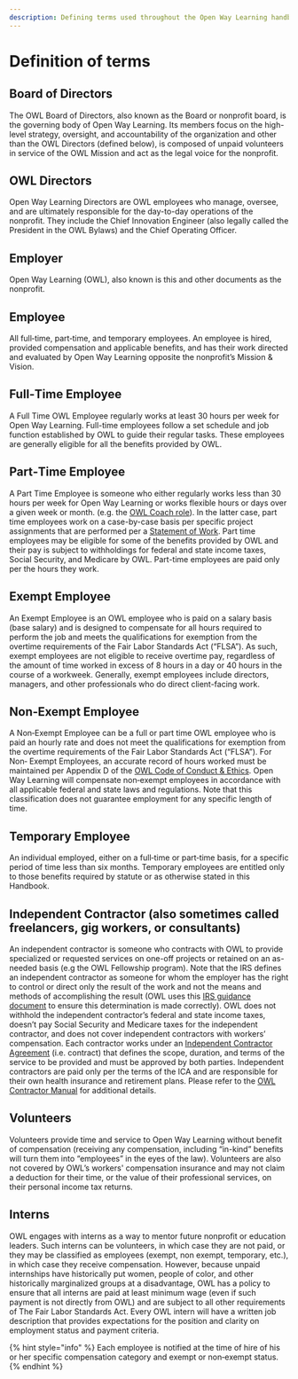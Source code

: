 ```yaml
---
description: Defining terms used throughout the Open Way Learning handbook
---
```


# Definition of terms

## Board of Directors

The OWL Board of Directors, also known as the Board or nonprofit board, is the governing body of Open Way Learning. Its members focus on the high-level strategy, oversight, and accountability of the organization and other than the OWL Directors (defined below), is composed of unpaid volunteers in service of the OWL Mission and act as the legal voice for the nonprofit.

## OWL Directors

Open Way Learning Directors are OWL employees who manage, oversee, and are ultimately responsible for the day-to-day operations of the nonprofit. They include the Chief Innovation Engineer (also legally called the President in the OWL Bylaws) and the Chief Operating Officer.

## Employer

Open Way Learning (OWL), also known is this and other documents as the nonprofit.

## Employee

All full‐time, part‐time, and temporary employees. An employee is hired, provided compensation and applicable benefits, and has their work directed and evaluated by Open Way Learning opposite the nonprofit’s Mission & Vision.

## Full‐Time Employee

A Full Time OWL Employee regularly works at least 30 hours per week for Open Way Learning. Full-time employees follow a set schedule and job function established by OWL to guide their regular tasks. These employees are generally eligible for all the benefits provided by OWL.

## Part‐Time Employee

A Part Time Employee is someone who either regularly works less than 30 hours per week for Open Way Learning or works flexible hours or days over a given week or month. (e.g. the [OWL Coach role](https://docs.google.com/document/d/1S6vGGD74AZ0_1Rnezf3olxzjeR_eanRIrPhpXeJ1eDA/edit?usp=sharing)). In the latter case, part time employees work on a case-by-case basis per specific project assignments that are performed per a [Statement of Work](https://docs.google.com/document/d/1br4BXUVkxq2ASWy6z6U3c273ROUnRUc4n54Y9CiqwbM/edit?usp=sharing). Part time employees may be eligible for some of the benefits provided by OWL and their pay is subject to withholdings for federal and state income taxes, Social Security, and Medicare by OWL. Part-time employees are paid only per the hours they work.

## Exempt Employee

An Exempt Employee is an OWL employee who is paid on a salary basis (base salary) and is designed to compensate for all hours required to perform the job and meets the qualifications for exemption from the overtime requirements of the Fair Labor Standards Act (“FLSA”). As such, exempt employees are not eligible to receive overtime pay, regardless of the amount of time worked in excess of 8 hours in a day or 40 hours in the course of a workweek. Generally, exempt employees include directors, managers, and other professionals who do direct client-facing work.

## Non‐Exempt Employee

A Non‐Exempt Employee can be a full or part time OWL employee who is paid an hourly rate and does not meet the qualifications for exemption from the overtime requirements of the Fair Labor Standards Act (“FLSA”). For Non‐ Exempt Employees, an accurate record of hours worked must be maintained per Appendix D of the [OWL Code of Conduct & Ethics](our-policies/code-of-conduct-and-ethics.md). Open Way Learning will compensate non‐exempt employees in accordance with all applicable federal and state laws and regulations. Note that this classification does not guarantee employment for any specific length of time.

## Temporary Employee

An individual employed, either on a full‐time or part‐time basis, for a specific period of time less than six months. Temporary employees are entitled only to those benefits required by statute or as otherwise stated in this Handbook.

## Independent Contractor (also sometimes called freelancers, gig workers, or consultants)

An independent contractor is someone who contracts with OWL to provide specialized or requested services on one-off projects or retained on an as-needed basis (e.g the OWL Fellowship program). Note that the IRS defines an independent contractor as someone for whom the employer has the right to control or direct only the result of the work and not the means and methods of accomplishing the result (OWL uses this [IRS guidance document](https://www.irs.gov/pub/irs-pdf/p1779.pdf) to ensure this determination is made correctly). OWL does not withhold the independent contractor’s federal and state income taxes, doesn’t pay Social Security and Medicare taxes for the independent contractor, and does not cover independent contractors with workers’ compensation. Each contractor works under an [Independent Contractor Agreement](https://docs.google.com/document/d/1Amx9PrVgE3YQ2YhXsfH4TOxkXTS-tWJ6AqV4QoSC7j0/edit?usp=sharing) (i.e. contract) that defines the scope, duration, and terms of the service to be provided and must be approved by both parties. Independent contractors are paid only per the terms of the ICA and are responsible for their own health insurance and retirement plans. Please refer to the [OWL Contractor Manual](https://docs.google.com/document/d/1Amx9PrVgE3YQ2YhXsfH4TOxkXTS-tWJ6AqV4QoSC7j0/edit?usp=sharing) for additional details.

## Volunteers

Volunteers provide time and service to Open Way Learning without benefit of compensation (receiving any compensation, including “in-kind” benefits will turn them into “employees” in the eyes of the law). Volunteers are also not covered by OWL’s workers' compensation insurance and may not claim a deduction for their time, or the value of their professional services, on their personal income tax returns.

## Interns

OWL engages with interns as a way to mentor future nonprofit or education leaders. Such interns can be volunteers, in which case they are not paid, or they may be classified as employees (exempt, non exempt, temporary, etc.), in which case they receive compensation. However, because unpaid internships have historically put women, people of color, and other historically marginalized groups at a disadvantage, OWL has a policy to ensure that all interns are paid at least minimum wage (even if such payment is not directly from OWL) and are subject to all other requirements of The Fair Labor Standards Act. Every OWL intern will have a written job description that provides expectations for the position and clarity on employment status and payment criteria.

{% hint style="info" %}
Each employee is notified at the time of hire of his or her specific compensation category and exempt or non‐exempt status.
{% endhint %}
